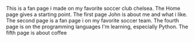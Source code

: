 This is a fan page i made on my favorite soccer club chelsea.
The Home page gives a starting point.
The first page John is about me and what i like.
The second page is a fan page i on my favorite soccer team.
The fourth page is on the programming languages I'm learning, especially Python.
The fifth page is about coffee
